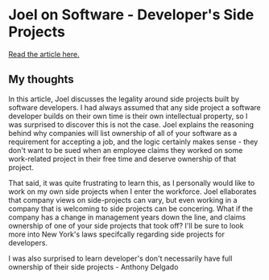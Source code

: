 # Joel on Software - Developer's Side Projects

[Read the article here.](https://www.joelonsoftware.com/2016/12/09/developers-side-projects/)

## My thoughts

In this article, Joel discusses the legality around side projects built by software developers. I had always assumed that any side project a software developer builds on their own time is their own intellectual property, so I was surprised to discover this is not the case. Joel explains the reasoning behind why companies will list ownership of all of your software as a requirement for accepting a job, and the logic certainly makes sense - they don't want to be sued when an employee claims they worked on some work-related project in their free time and deserve ownership of that project.

That said, it was quite frustrating to learn this, as I personally would like to work on my own side projects when I enter the workforce. Joel ellaborates that company views on side-projects can vary, but even working in a company that is welcoming to side projects can be concering. What if the company has a change in management years down the line, and claims ownership of one of your side projects that took off? I'll be sure to look more into New York's laws specifcally regarding side projects for developers.

I was also surprised to learn developer's don't necessarily have full ownership of their side projects - Anthony Delgado
